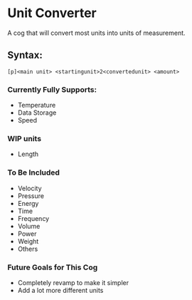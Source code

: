 # Unit Converter
A cog that will convert most units into units of measurement.
## Syntax:
`[p]<main unit> <startingunit>2<convertedunit> <amount>`
### Currently Fully Supports:
- Temperature
- Data Storage
- Speed
### WIP units
- Length
### To Be Included
- Velocity
- Pressure
- Energy
- Time
- Frequency
- Volume
- Power
- Weight
- Others
### Future Goals for This Cog
- Completely revamp to make it simpler
- Add a lot more different units